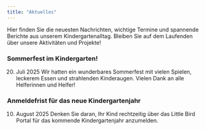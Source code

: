 ```yaml
---
title: "Aktuelles"
---
```

Hier finden Sie die neuesten Nachrichten, wichtige Termine und spannende Berichte aus unserem Kindergartenalltag. Bleiben Sie auf dem Laufenden über unsere Aktivitäten und Projekte!

### Sommerfest im Kindergarten!
20. Juli 2025
Wir hatten ein wunderbares Sommerfest mit vielen Spielen, leckerem Essen und strahlenden Kinderaugen. Vielen Dank an alle Helferinnen und Helfer!

### Anmeldefrist für das neue Kindergartenjahr
10. August 2025
Denken Sie daran, Ihr Kind rechtzeitig über das Little Bird Portal für das kommende Kindergartenjahr anzumelden.